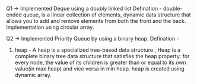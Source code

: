 Q1 -> Implemented Deque using a doubly linked list
Defination - double-ended queue, is a linear collection of elements, dynamic data structure that allows you to add and remove elements from both the front and the back.
Implementation using circular array.



Q2 -> Implemented Priority Queue by using a binary heap.
Defination - 
1. heap - A heap is a specialized tree-based data structure , Heap is a complete binary tree data structure that satisfies the heap property: for every node, the value of its children is greater than or equal to its own value(in max heap) and vice versa in min heap. 
heap is created using dynamic array.
